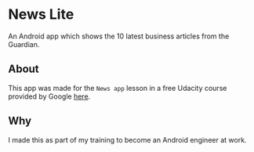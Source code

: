 # News Lite 
An Android app which shows the 10 latest business articles from the Guardian.

## About

This app was made for the `News app` lesson in a free Udacity course provided by Google [here](https://www.udacity.com/course/android-basics-networking--ud843).

## Why

I made this as part of my training to become an Android engineer at work.
